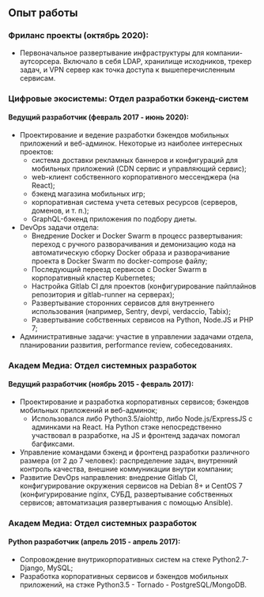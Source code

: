 ## Опыт работы

### Фриланс проекты (октябрь 2020):
* Первоначальное развертывание инфраструктуры для компании-аутсорсера. Включало в себя LDAP, хранилище исходников, трекер задач, и VPN сервер как точка доступа к вышеперечисленным сервисам.

### Цифровые экосистемы: Отдел разработки бэкенд-систем
#### Ведущий разработчик (февраль 2017 - июнь 2020):
* Проектирование и ведение разработки бэкендов мобильных приложений и веб-админок. Некоторые из наиболее интересных проектов:
  * система доставки рекламных баннеров и конфигураций для мобильных приложений (CDN сервис и управляющий сервис);
  * web-клиент собственного корпоративного мессенджера (на React);
  * бэкенд магазина мобильных игр;
  * корпоративная система учета сетевых ресурсов (серверов, доменов, и т. п.);
  * GraphQL-бэкенд приложения по подбору диеты.
* DevOps задачи отдела:
  * Внедрение Docker и Docker Swarm в процесс развертывания: переход с ручного разворачивания и демонизацию кода на автоматическую сборку Docker образа и разворачивание проекта в Docker Swarm по docker-compose файлу;
  * Последующий переезд сервисов с Docker Swarm в корпоративный кластер Kubernetes;
  * Настройка Gitlab CI для проектов (конфигурирование пайплайнов репозитория и gitlab-runner на серверах);
  * Развертывание сторонних сервисов для внутреннего использования (например, Sentry, devpi, verdaccio, Tabix);
  * Развертывание собственных сервисов на Python, Node.JS и PHP 7;
* Административные задачи: участие в управлении задачами отдела, планировании развития, performance review, собеседованиях.
### Академ Медиа: Отдел системных разработок
#### Ведущий разработчик (ноябрь 2015 - февраль 2017):
* Проектирование и разработка корпоративных сервисов; бэкендов мобильных приложений и веб-админок;
  * Использовался либо Python3.5/aiohttp, либо Node.js/ExpressJS с админками на React. На Python стэке непосредственно участвовал в разработке, на JS и фронтенд задачах помогал багфиксами.
* Управление командами бэкенд и фронтенд разработки различного размера (от 2 до 7 человек): распределение задач, внутренний контроль качества, внешние коммуникации внутри компании;
* Развитие DevOps направления: внедрение Gitlab CI, конфигурирование окружения сервисов на Debian 8+ и CentOS 7 (конфигурирование nginx, СУБД, развертывание собственных сервисов; автоматизация развертывания с помощью Ansible).
### Академ Медиа: Отдел системных разработок
#### Python разработчик (апрель 2015 - апрель 2017):
* Сопровождение внутрикорпоративных систем на стеке Python2.7-Django, MySQL;
* Разработка корпоративных сервисов и бэкендов мобильных приложений, на стэке Python3.5 - Tornado - PostgreSQL/MongoDB.